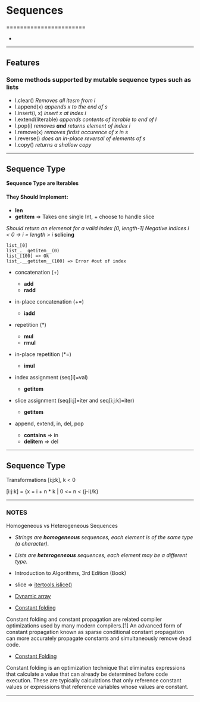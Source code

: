 # Sequences
=======================


- []()
----------------------------------------------------------------------------------------------

## Features

### Some methods supported by mutable sequence types such as lists


- l.clear()  *Removes all itesm from l*
- l.append(x) *appends x to the end of s*
- l.insert(i, x) *insert x at index i*
- l.extend(literable) *appends contents of iterable to end of l*
- l.pop(i) *removes **and** returns element of index i*
- l.remove(x) *removes firdst occurence of x in s*
- l.reverse() *does an in-place reversal of elements of s*
- l.copy() *returns a shallow copy*

----------------------------------------------------------------------------------------------

## Sequence Type

**Sequence Type are Iterables**

#### They Should Implement:


- **__len__**
- **__getitem__** => Takes one single Int, + choose to handle slice

*Should return an elemenot for a valid index [0, length-1]*
*Negative indices i < 0 -> i = length > i*
**sclicing**

```
list_[0]
list_.__getitem__(0)
list_[100] => Ok
list_.__getitem__(100) => Error #out of index

```

* concatenation (+)
    - **__add__**
    - **__radd__**

* in-place concatenation (+=)
    - **__iadd__**

* repetition (*)
    - **__mul__**
    - **__rmul__**

* in-place repetition (*=)
    - **__imul__**

* index assignment (seq[i]=val)
    - **__getitem__**

* slice assignment (seq[i:j]=iter and seq[i:j:k]=iter)
    - **__getitem__**

* append, extend, in, del, pop
    - **__contains__** => in
    - **__delitem__** => del

----------------------------------------------------------------------------------------------

## Sequence Type

Transformations [i:j:k], k < 0

[i:j:k] = {x = i + n * k | 0 <= n < (j-i)/k}

----------------------------------------------------------------------------------------------


### NOTES

Homogeneous vs Heterogeneous Sequences

- *Strings are **homogeneous** sequences, each element is of the same type (a character).*

- *Lists are **heterogeneous** sequences, each element may be a different type.*

- Introduction to Algorithms, 3rd Edition (Book)


- slice => [itertools.islice()](https://docs.python.org/3.8/library/itertools.html#itertools.islice)


- [Dynamic array](https://en.wikipedia.org/wiki/Dynamic_array)

- [Constant folding](https://en.wikipedia.org/wiki/Constant_folding)

Constant folding and constant propagation are related compiler optimizations used by many modern compilers.[1] An advanced form of constant propagation known as sparse conditional constant propagation can more accurately propagate constants and simultaneously remove dead code.

- [Constant Folding](https://cran.r-project.org/web/packages/rco/vignettes/opt-constant-folding.html)

Constant folding is an optimization technique that eliminates expressions that calculate a value that can already be determined before code execution. These are typically calculations that only reference constant values or expressions that reference variables whose values are constant.

----------------------------------------------------------------------------------------------